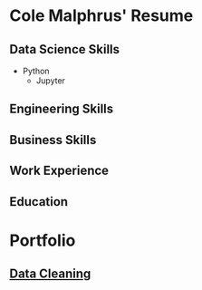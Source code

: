 # Cole Malphrus' Resume
## Data Science Skills
- Python
    - Jupyter

## Engineering Skills

## Business Skills

## Work Experience

## Education



# Portfolio
## [Data Cleaning](./data/cleaning)
